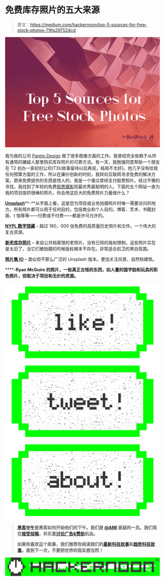 # 免费库存照片的五大来源

> 原文：<https://medium.com/hackernoon/top-5-sources-for-free-stock-photos-79fa297524cd>

![](img/9555c85f7fb7084b69c3e09a2e6d723d.png)

我为我的公司 [Pareto Design](http://www.pareto-design.com) 做了很多图像方面的工作。我曾经完全依赖于从所有通常的嫌疑人那里购买库存照片的可靠方法。有一天，我勉强同意帮助一个朋友在 T2 创办一家初创公司(T3)(故事留待以后再说，结局不太好)。他几乎没有给我任何预算方面的工作，所以在廉价创新的时刻，我转向互联网寻求免费的解决方案。原来免费提供的东西是惊人的，我是一个傻瓜曾经支付股票照片。经过不懈的寻找，我找到了年轻的免费[股票摄影](https://hackernoon.com/tagged/stock-photo)班最优秀最聪明的人。下面的五个网站一直为我的项目提供很棒的照片。你会用这巨大的免费照片力量做什么？

[**Unsplash**](https://unsplash.com/)**-**从字面上看，这是您为项目或业务拍摄照片时唯一需要访问的地方。所有照片都可以用于任何目的，包括商业和个人目的。博客、艺术、书籍封面、t 恤等等——付费或不付费——都是许可允许的。

[**NYPL 数字馆藏**](http://digitalcollections.nypl.org/) **-** 超过 180，000 张免费的高质量历史照片和文件。一个伟大的复古资源。

[**新老库存照片**](http://nos.twnsnd.co/) **-** 来自公共档案馆的老照片。没有已知的版权限制。这些照片实在是太旧了，当它们被拍摄的时候版权根本不存在。非常适合前卫的黑白氛围。

[**照片集 IO**](http://photocollections.io/) **-** 类似但不那么广泛的 Unsplash 版本。更加关注风景、自然和建筑。

[](http://www.gratisography.com/)****-**Ryan McGuire 的照片，一些真正古怪的东西，如人董的国字脸和玩具的彩色照片，但取决于项目和无价的资源。**

**[![](img/50ef4044ecd4e250b5d50f368b775d38.png)](http://bit.ly/HackernoonFB)****[![](img/979d9a46439d5aebbdcdca574e21dc81.png)](https://goo.gl/k7XYbx)****[![](img/2930ba6bd2c12218fdbbf7e02c8746ff.png)](https://goo.gl/4ofytp)**

> **[黑客中午](http://bit.ly/Hackernoon)是黑客如何开始他们的下午。我们是 [@AMI](http://bit.ly/atAMIatAMI) 家庭的一员。我们现在[接受投稿](http://bit.ly/hackernoonsubmission)，并乐意[讨论广告&赞助](mailto:partners@amipublications.com)机会。**
> 
> **如果你喜欢这个故事，我们推荐你阅读我们的[最新科技故事](http://bit.ly/hackernoonlatestt)和[趋势科技故事](https://hackernoon.com/trending)。直到下一次，不要把世界的现实想当然！**

**[![](img/be0ca55ba73a573dce11effb2ee80d56.png)](https://goo.gl/Ahtev1)**